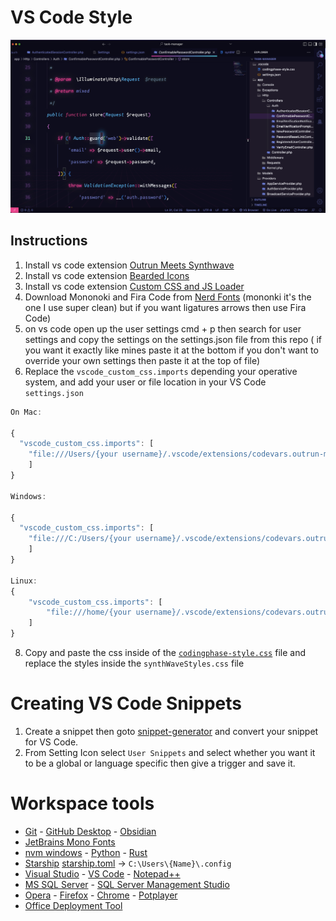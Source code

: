 # VS Code Style

![enter image description here](./assets/vs-code/thumb.png)

## Instructions

1.  Install vs code extension [Outrun Meets Synthwave](https://marketplace.visualstudio.com/items?itemName=codevars.outrun-meets-synthwave)
2.  Install vs code extension [Bearded Icons](https://marketplace.visualstudio.com/items?itemName=BeardedBear.beardedicons)
3.  Install vs code extension [Custom CSS and JS Loader](https://marketplace.visualstudio.com/items?itemName=be5invis.vscode-custom-css)
4.  Download Mononoki and Fira Code from [Nerd Fonts](https://www.nerdfonts.com/font-downloads) (mononki it's the one I use super clean) but if you want ligatures arrows then use Fira Code)
5.  on vs code open up the user settings cmd + p then search for user settings and copy the settings on the settings.json file from this repo ( if you want it exactly like mines paste it at the bottom if you don't want to override your own settings then paste it at the top of file)
6.  Replace the `vscode_custom_css.imports` depending your operative system, and add your user or file location in your VS Code `settings.json`

```js
On Mac:

{
  "vscode_custom_css.imports": [
    "file:///Users/{your username}/.vscode/extensions/codevars.outrun-meets-synthwave-0.0.1/synthWaveStyles.css"
    ]
}

Windows:

{
  "vscode_custom_css.imports": [
    "file:///C:/Users/{your username}/.vscode/extensions/codevars.outrun-meets-synthwave-0.0.1/synthWaveStyles.css"
    ]
}

Linux:
{
    "vscode_custom_css.imports": [
        "file:///home/{your username}/.vscode/extensions/codevars.outrun-meets-synthwave-0.0.1/synthWaveStyles.css"
    ]
}
```

8. Copy and paste the css inside of the [`codingphase-style.css`](./assets/vs-code/codingphase-style.css) file and replace the styles inside the `synthWaveStyles.css` file

# Creating VS Code Snippets

1. Create a snippet then goto [snippet-generator](https://snippet-generator.app/) and convert your snippet for VS Code.
2. From Setting Icon select `User Snippets` and select whether you want it to be a global or language specific then give a trigger and save it.

# Workspace tools

- [Git](https://git-scm.com/downloads) - [GitHub Desktop](https://desktop.github.com/) - [Obsidian](https://obsidian.md/)
- [JetBrains Mono Fonts](https://www.jetbrains.com/lp/mono/)
- [nvm windows](https://github.com/coreybutler/nvm-windows) - [Python](https://www.python.org/downloads/) - [Rust](https://www.rust-lang.org/tools/install)
- [Starship](https://starship.rs/) [starship.toml](./assets/vs-code/starship.toml) -> `C:\Users\{Name}\.config`
- [Visual Studio](https://visualstudio.microsoft.com/downloads/) - [VS Code](https://code.visualstudio.com/) - [Notepad++](https://notepad-plus-plus.org/downloads/)
- [MS SQL Server](https://www.microsoft.com/en-us/sql-server/sql-server-downloads) - [SQL Server Management Studio](https://learn.microsoft.com/en-us/sql/ssms/download-sql-server-management-studio-ssms)
- [Opera](https://www.opera.com/) - [Firefox](https://www.mozilla.org/en-US/firefox/new/) - [Chrome](https://www.google.com/chrome/) - [Potplayer](https://potplayer.daum.net/)
- [Office Deployment Tool](https://www.microsoft.com/en-US/download/details.aspx?id=49117)
